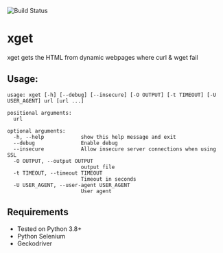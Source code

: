 ![Build Status](https://github.com/ricardobranco777/xget/actions/workflows/ci.yml/badge.svg)

# xget
xget gets the HTML from dynamic webpages where curl & wget fail

## Usage:

```
usage: xget [-h] [--debug] [--insecure] [-O OUTPUT] [-t TIMEOUT] [-U USER_AGENT] url [url ...]

positional arguments:
  url

optional arguments:
  -h, --help            show this help message and exit
  --debug               Enable debug
  --insecure            Allow insecure server connections when using SSL
  -O OUTPUT, --output OUTPUT
                        output file
  -t TIMEOUT, --timeout TIMEOUT
                        Timeout in seconds
  -U USER_AGENT, --user-agent USER_AGENT
                        User agent
```

## Requirements

- Tested on Python 3.8+
- Python Selenium
- Geckodriver
